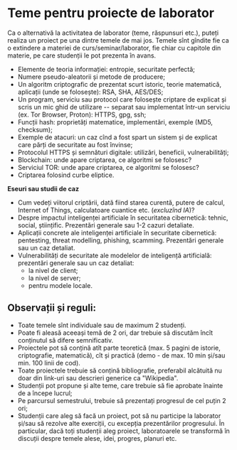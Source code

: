 # Teme pentru proiecte de laborator

Ca o alternativă la activitatea de laborator (teme, răspunsuri etc.),
puteți realiza un proiect pe una dintre temele de mai jos.
Temele sînt gîndite fie ca o extindere a materiei de curs/seminar/laborator,
fie chiar cu capitole din materie, pe care studenții le pot prezenta în avans.

- Elemente de teoria informației: entropie, securitate perfectă;
- Numere pseudo-aleatorii și metode de producere;
- Un algoritm criptografic de prezentat scurt istoric, teorie matematică, aplicații (unde se folosește): RSA, SHA, AES/DES;
- Un program, serviciu sau protocol care folosește criptare de explicat și scris un mic ghid de utilizare -- separat sau implementat într-un serviciu (ex. Tor Browser, Proton): HTTPS, gpg, ssh;
- Funcții hash: proprietăți matematice, implementări, exemple (MD5, checksum);
- Exemple de atacuri: un caz cînd a fost spart un sistem și de explicat care părți de securitate au fost învinse;
- Protocolul HTTPS și semnături digitale: utilizări, beneficii, vulnerabilități;
- Blockchain: unde apare criptarea, ce algoritmi se folosesc?
- Serviciul TOR: unde apare criptarea, ce algoritmi se folosesc?
- Criptarea folosind curbe eliptice.

**Eseuri sau studii de caz**
- Cum vedeți viitorul criptării, dată fiind starea curentă, putere de calcul, Internet of Things, calculatoare cuantice etc. (*excluzînd IA*)?
- Despre impactul inteligenței artificiale în securitatea cibernetică: tehnic, social, științific. Prezentări generale sau 1-2 cazuri detaliate.
- Aplicații concrete ale inteligenței artificiale în securitate cibernetică: pentesting, threat modelling, phishing, scamming. Prezentări generale sau un caz detaliat.
- Vulnerabilități de securitate ale modelelor de inteligență artificială: prezentări generale sau un caz detaliat:
  + la nivel de client;
  + la nivel de server;
  + pentru modele locale.

## Observații și reguli:
- Toate temele sînt individuale sau de maximum 2 studenți.
- Poate fi aleasă aceeași temă de 2 ori, dar trebuie să discutăm încît conținutul să difere semnificativ.
- Proiectele pot să conțină atît parte teoretică (max. 5 pagini de istorie, criptografie, matematică), cît și practică (demo - de max. 10 min și/sau min. 100 linii de cod).
- Toate proiectele trebuie să conțină bibliografie, preferabil alcătuită nu doar din link-uri sau descrieri generice ca "Wikipedia".
- Studenții pot propune și alte teme, care trebuie să fie aprobate înainte de a începe lucrul;
- Pe parcursul semestrului, trebuie să prezentați progresul de cel puțin 2 ori;
- Studenții care aleg să facă un proiect, pot să nu participe la laborator și/sau să rezolve alte exerciții, cu excepția prezentărilor progresului. În particular, dacă toți studenții aleg proiect, laboratoarele se transformă în discuții despre temele alese, idei, progres, planuri etc.
